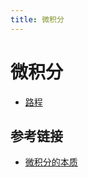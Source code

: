 ```yaml
---
title: 微积分
---
```


# 微积分

- [路程](/calculus/distance)

## 参考链接

- [微积分的本质](https://www.bilibili.com/list/88461692?sid=1528931&desc=1&oid=10308208&bvid=BV1cx411m78R)